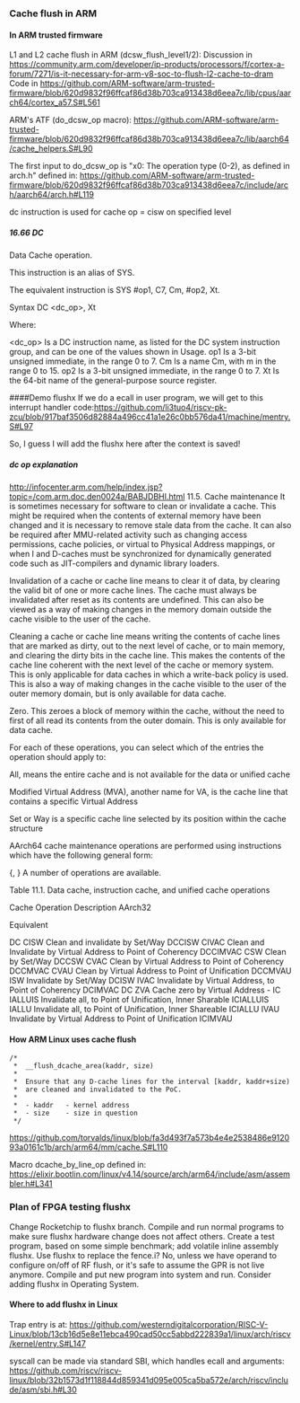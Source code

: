 ### Cache flush in ARM
#### In ARM trusted firmware
L1 and L2 cache flush in ARM (dcsw_flush_level1/2):
Discussion in https://community.arm.com/developer/ip-products/processors/f/cortex-a-forum/7271/is-it-necessary-for-arm-v8-soc-to-flush-l2-cache-to-dram
Code in https://github.com/ARM-software/arm-trusted-firmware/blob/620d9832f96ffcaf86d38b703ca913438d6eea7c/lib/cpus/aarch64/cortex_a57.S#L561

ARM's ATF (do_dcsw_op macro): https://github.com/ARM-software/arm-trusted-firmware/blob/620d9832f96ffcaf86d38b703ca913438d6eea7c/lib/aarch64/cache_helpers.S#L90

The first input to do_dcsw_op is "x0: The operation type (0-2), as defined in arch.h" defined in:
https://github.com/ARM-software/arm-trusted-firmware/blob/620d9832f96ffcaf86d38b703ca913438d6eea7c/include/arch/aarch64/arch.h#L119

dc instruction is used for cache op = cisw on specified level

##### 16.66 DC
Data Cache operation.

This instruction is an alias of SYS.

The equivalent instruction is SYS #op1, C7, Cm, #op2, Xt.

Syntax
DC <dc_op>, Xt

Where:

<dc_op>
Is a DC instruction name, as listed for the DC system instruction group, and can be one of the values shown in Usage.
op1
Is a 3-bit unsigned immediate, in the range 0 to 7.
Cm
Is a name Cm, with m in the range 0 to 15.
op2
Is a 3-bit unsigned immediate, in the range 0 to 7.
Xt
Is the 64-bit name of the general-purpose source register.

####Demo flushx
If we do a ecall in user program, we will get to this interrupt handler code:https://github.com/li3tuo4/riscv-pk-zcu/blob/917baf3506d82884a496cc41a1e26c0bb576da41/machine/mentry.S#L97

So, I guess I will add the flushx here after the context is saved!

##### dc op explanation
http://infocenter.arm.com/help/index.jsp?topic=/com.arm.doc.den0024a/BABJDBHI.html
11.5. Cache maintenance
It is sometimes necessary for software to clean or invalidate a cache. This might be required when the contents of external memory have been changed and it is necessary to remove stale data from the cache. It can also be required after MMU-related activity such as changing access permissions, cache policies, or virtual to Physical Address mappings, or when I and D-caches must be synchronized for dynamically generated code such as JIT-compilers and dynamic library loaders.

Invalidation of a cache or cache line means to clear it of data, by clearing the valid bit of one or more cache lines. The cache must always be invalidated after reset as its contents are undefined. This can also be viewed as a way of making changes in the memory domain outside the cache visible to the user of the cache.

Cleaning a cache or cache line means writing the contents of cache lines that are marked as dirty, out to the next level of cache, or to main memory, and clearing the dirty bits in the cache line. This makes the contents of the cache line coherent with the next level of the cache or memory system. This is only applicable for data caches in which a write-back policy is used. This is also a way of making changes in the cache visible to the user of the outer memory domain, but is only available for data cache.

Zero. This zeroes a block of memory within the cache, without the need to first of all read its contents from the outer domain. This is only available for data cache.

For each of these operations, you can select which of the entries the operation should apply to:

All, means the entire cache and is not available for the data or unified cache

Modified Virtual Address (MVA), another name for VA, is the cache line that contains a specific Virtual Address

Set or Way is a specific cache line selected by its position within the cache structure

AArch64 cache maintenance operations are performed using instructions which have the following general form:

  <cache> <operation>{, <Xt>}
A number of operations are available.

Table 11.1. Data cache, instruction cache, and unified cache operations

Cache	Operation	Description	
AArch32

Equivalent

DC	CISW	Clean and invalidate by Set/Way	DCCISW
CIVAC	Clean and Invalidate by Virtual Address to Point of Coherency	DCCIMVAC
CSW	Clean by Set/Way	DCCSW
CVAC	Clean by Virtual Address to Point of Coherency	DCCMVAC
CVAU	Clean by Virtual Address to Point of Unification	DCCMVAU
ISW	Invalidate by Set/Way	DCISW
IVAC	Invalidate by Virtual Address, to Point of Coherency	DCIMVAC
DC	ZVA	Cache zero by Virtual Address	-
IC	IALLUIS	Invalidate all, to Point of Unification, Inner Sharable	ICIALLUIS
IALLU	Invalidate all, to Point of Unification, Inner Shareable	ICIALLU
IVAU	Invalidate by Virtual Address to Point of Unification	ICIMVAU

#### How ARM Linux uses cache flush
```
/*
 *	__flush_dcache_area(kaddr, size)
 *
 *	Ensure that any D-cache lines for the interval [kaddr, kaddr+size)
 *	are cleaned and invalidated to the PoC.
 *
 *	- kaddr   - kernel address
 *	- size    - size in question
 */
```
https://github.com/torvalds/linux/blob/fa3d493f7a573b4e4e2538486e912093a0161c1b/arch/arm64/mm/cache.S#L110

Macro dcache_by_line_op defined in:
https://elixir.bootlin.com/linux/v4.14/source/arch/arm64/include/asm/assembler.h#L341


### Plan of FPGA testing flushx
Change Rocketchip to flushx branch.
Compile and run normal programs to make sure flushx hardware change does not affect others.
Create a test program, based on some simple benchmark; add volatile inline assembly flushx. Use flushx to replace the fence.i? No, unless we have operand to configure on/off of RF flush, or it's safe to assume the GPR is not live anymore.
Compile and put new program into system and run.
Consider adding flushx in Operating System.

#### Where to add flushx in Linux
Trap entry is at:
https://github.com/westerndigitalcorporation/RISC-V-Linux/blob/13cb16d5e8e11ebca490cad50cc5abbd222839a1/linux/arch/riscv/kernel/entry.S#L147

syscall can be made via standard SBI, which handles ecall and arguments:
https://github.com/riscv/riscv-linux/blob/32b1573d1f118844d859341d095e005ca5ba572e/arch/riscv/include/asm/sbi.h#L30

